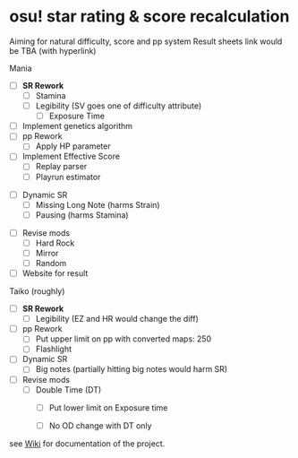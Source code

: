 osu! star rating & score recalculation
===================================================================
Aiming for natural difficulty, score and pp system
Result sheets link would be TBA (with hyperlink)

Mania
- [ ] **SR Rework**
    * [ ] Stamina
    * [ ] Legibility (SV goes one of difficulty attribute)
        * [ ] Exposure Time
- [ ] Implement genetics algorithm
- [ ] pp Rework
    * [ ] Apply HP parameter
- [ ] Implement Effective Score
    * [ ] Replay parser
    * [ ] Playrun estimator
* [ ] Dynamic SR
    * [ ] Missing Long Note (harms Strain)
    * [ ] Pausing (harms Stamina)
- [ ] Revise mods
    * [ ] Hard Rock
    * [ ] Mirror
    * [ ] Random
- [ ] Website for result

Taiko (roughly)
- [ ] **SR Rework**
    * [ ] Legibility (EZ and HR would change the diff)
- [ ] pp Rework
    * [ ] Put upper limit on pp with converted maps: 250
    * [ ] Flashlight
- [ ] Dynamic SR
    * [ ] Big notes (partially hitting big notes would harm SR)
- [ ] Revise mods
    * [ ] Double Time (DT)
        * [ ] Put lower limit on Exposure time
        * [ ] No OD change with DT only


see [Wiki](https://github.com/hndada/osu-recalculation/wiki) for documentation of the project.